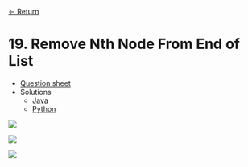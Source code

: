 [&larr; Return](https://hanggrian.github.io/leetcode-playground/)

# 19. Remove Nth Node From End of List

- [Question sheet](https://leetcode.com/problems/remove-nth-node-from-end-of-list/)
- Solutions
  - [Java](https://github.com/hanggrian/leetcode-playground/blob/main/java/src/main/java/problems1/RemoveNthNodeFromEndOfList.java)
  - [Python](https://github.com/hanggrian/leetcode-playground/blob/main/python/src/problems1/remove_nth_node_from_end_of_list.py)

![](https://github.com/hendraanggrian/leetcode-playground/raw/assets/problems1/remove_nth_node_from_end_of_list1.svg)

![](https://github.com/hendraanggrian/leetcode-playground/raw/assets/problems1/remove_nth_node_from_end_of_list2.svg)

![](https://github.com/hendraanggrian/leetcode-playground/raw/assets/problems1/remove_nth_node_from_end_of_list3.svg)
